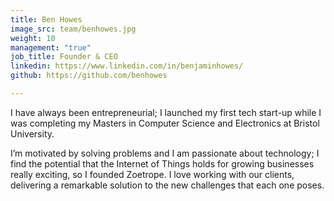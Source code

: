```yaml
---
title: Ben Howes
image_src: team/benhowes.jpg
weight: 10
management: "true"
job_title: Founder & CEO
linkedin: https://www.linkedin.com/in/benjaminhowes/
github: https://github.com/benhowes

---
```


I have always been entrepreneurial; I launched my first tech start-up while I was completing my Masters in Computer Science and Electronics at Bristol University.

I’m motivated by solving problems and I am passionate about technology; I find the potential that the Internet of Things holds for growing businesses really exciting, so I founded Zoetrope. I love working with our clients, delivering a remarkable solution to the new challenges that each one poses.
